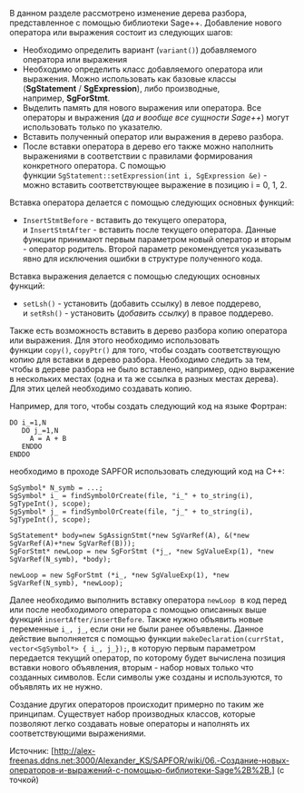 В данном разделе рассмотрено изменение дерева разбора, представленное с помощью библиотеки Sage++. Добавление нового оператора или выражения состоит из следующих шагов:

- Необходимо определить вариант (`variant()`) добавляемого оператора или выражения
- Необходимо определить класс добавляемого оператора или выражения. Можно использовать как базовые классы (**SgStatement** / **SgExpression**), либо производные, например, **SgForStmt**.
- Выделить память для нового выражения или оператора. Все операторы и выражения (_да и вообще все сущности Sage++_) могут использовать только по указателю.
- Вставить полученный оператор или выражения в дерево разбора.
- После вставки оператора в дерево его также можно наполнить выражениями в соответствии с правилами формирования конкретного оператора. С помощью функции `SgStatement::setExpression(int i, SgExpression &e)` - можно вставить соответствующее выражение в позицию i = 0, 1, 2.

Вставка оператора делается с помощью следующих основных функций:

- `InsertStmtBefore` - вставить до текущего оператора, и `InsertStmtAfter` - вставить после текущего оператора. Данные функции принимают первым параметром новый оператор и вторым - оператор родитель. Второй параметр рекомендуется указывать явно для исключения ошибки в структуре полученного кода.

Вставка выражения делается с помощью следующих основных функций:

- `setLsh()` - установить (добавить ссылку) в левое поддерево, и `setRsh()` - установить (_добавить ссылку_) в правое поддерево.

Также есть возможность вставить в дерево разбора копию оператора или выражения. Для этого необходимо использовать функции `copy()`, `copyPtr()` для того, чтобы создать соответствующую копию для вставки в дерево разбора. Необходимо следить за тем, чтобы в дереве разбора не было вставлено, например, одно выражение в нескольких местах (одна и та же ссылка в разных местах дерева). Для этих целей необходимо создавать копию.

Например, для того, чтобы создать следующий код на языке Фортран:

```text
DO i_=1,N
   DO j_=1,N
     A = A + B
   ENDDO
ENDDO
```

необходимо в проходе SAPFOR использовать следующий код на C++:

```text
SgSymbol* N_symb = ...;
SgSymbol* i_ = findSymbolOrCreate(file, "i_" + to_string(i), SgTypeInt(), scope);
SgSymbol* j_ = findSymbolOrCreate(file, "j_" + to_string(i), SgTypeInt(), scope);

SgStatement* body=new SgAssignStmt(*new SgVarRef(A), &(*new SgVarRef(A)+*new SgVarRef(B)));
SgForStmt* newLoop = new SgForStmt (*j_, *new SgValueExp(1), *new SgVarRef(N_symb), *body);

newLoop = new SgForStmt (*i_, *new SgValueExp(1), *new SgVarRef(N_symb), *newLoop);
```

Далее необходимо выполнить вставку оператора `newLoop`  в код перед или после необходимого оператора с помощью описанных выше функций `insertAfter/insertBefore`. Также нужно объявить новые переменные `i_, j_`, если они не были ранее объявлены. Данное действие выполняется с помощью функции `makeDeclaration(currStat, vector<SgSymbol*> { i_, j_});`, в которую первым параметром передается текущий оператор, по которому будет вычислена позиция вставки нового объявления, вторым - набор новых только что созданных символов. Если символы уже созданы и используются, то объявлять их не нужно.

Создание других операторов происходит примерно по таким же принципам. Существует набор производных классов, которые позволяют легко создавать новые операторы и наполнять их соответствующими выражениями.

Источник:
[http://alex-freenas.ddns.net:3000/Alexander_KS/SAPFOR/wiki/06.-Создание-новых-операторов-и-выражений-с-помощью-библиотеки-Sage%2B%2B.] (с точкой)